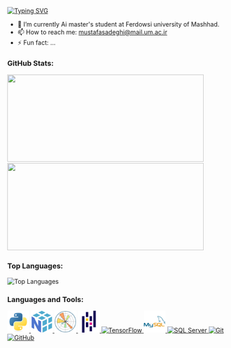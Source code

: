 [![Typing SVG](https://readme-typing-svg.herokuapp.com?font=Fira+Code&weight=800&size=25&pause=1000&color=0CABF7&width=435&lines=%F0%9F%96%90%EF%B8%8FHi+%2C+I'm+Mustafa+Sadeghi;Welcome+to+my+GitHub+page!+%F0%9F%9A%80)](https://git.io/typing-svg)

- 🔭 I’m currently Ai master's student at Ferdowsi university of Mashhad.
- 📫 How to reach me: mustafasadeghi@mail.um.ac.ir
- ⚡ Fun fact: ...

### GitHub Stats:

<p align="left">
  <img src="https://github-readme-stats.vercel.app/api?username=mustafa-sadeghi&show_icons=true&count_private=true&include_all_commits=true&hide=stars&theme=gruvbox&bg_color=00000000" width="450" height="200"/>
  <img src="https://github-readme-streak-stats.herokuapp.com/?user=mustafa-sadeghi&theme=gruvbox&background=00000000" width="450" height="200"/>
</p>

### Top Languages:

![Top Languages](https://github-readme-stats.vercel.app/api/top-langs/?username=mustafa-sadeghi&layout=compact&theme=gruvbox&bg_color=00000000)



  <h3 align="left">Languages and Tools:</h3> 
  <p align="left">
  <a href="https://www.python.org" target="_blank" rel="noreferrer">
    <img src="https://raw.githubusercontent.com/devicons/devicon/master/icons/python/python-original.svg" alt="Python" width="50" height="50"/>
  </a>
  <a href="https://numpy.org/" target="_blank" rel="noreferrer">
    <img src="https://raw.githubusercontent.com/devicons/devicon/master/icons/numpy/numpy-original.svg" alt="Numpy" width="50" height="50"/>
  </a>
  <a href="https://matplotlib.org/" target="_blank" rel="noreferrer">
    <img src="https://raw.githubusercontent.com/devicons/devicon/master/icons/matplotlib/matplotlib-original.svg" alt="Matplotlib" width="50" height="50"/>
  </a>
  <a href="https://pandas.pydata.org/" target="_blank" rel="noreferrer">
    <img src="https://raw.githubusercontent.com/devicons/devicon/master/icons/pandas/pandas-original.svg" alt="Pandas" width="50" height="50"/>
  </a>
  <a href="https://www.tensorflow.org/" target="_blank" rel="noreferrer">
    <img src="https://www.vectorlogo.zone/logos/tensorflow/tensorflow-icon.svg" alt="TensorFlow" width="50" height="50"/>
  </a>
  <a href="https://www.mysql.com/" target="_blank" rel="noreferrer">
    <img src="https://raw.githubusercontent.com/devicons/devicon/master/icons/mysql/mysql-original-wordmark.svg" alt="MySQL" width="50" height="50"/>
  </a>
  <a href="https://www.microsoft.com/en-us/sql-server" target="_blank" rel="noreferrer">
    <img src="https://www.svgrepo.com/show/303229/microsoft-sql-server-logo.svg" alt="SQL Server" width="50" height="50"/>
  </a>
  <a href="https://git-scm.com/" target="_blank" rel="noreferrer">
    <img src="https://www.vectorlogo.zone/logos/git-scm/git-scm-icon.svg" alt="Git" width="50" height="50"/>
  </a>
  <a href="https://github.com/" target="_blank" rel="noreferrer">
    <img src="https://www.vectorlogo.zone/logos/github/github-icon.svg" alt="GitHub" width="50" height="50"/>
  </a>
</p>


